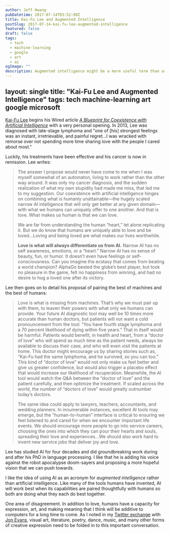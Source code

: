 ```yaml
---
author: Jeff Hwang
pubDatetime: 2017-07-14T03:52:00Z
title: Kai-Fu Lee and Augmented Intelligence
postSlug: 2017-07-14-kai-fu-lee-augmented-intelligence
featured: false
draft: false
tags:
  - tech
  - machine-learning
  - google
  - art
  - ai
ogImage: ""
description: Augmented intelligence might be a more useful term than artificial intelligence.
---
```

layout: single
title: "Kai-Fu Lee and Augmented Intelligence"
tags: tech machine-learning art google microsoft
---
[Kai-Fu Lee](https://en.wikipedia.org/wiki/Kai-Fu_Lee) begins his Wired article [*A Blueprint for Coexistence with Artificial Intelligence*](https://www.wired.com/story/a-blueprint-for-coexistence-with-artificial-intelligence/) with a very personal opening. In 2013, Lee was diagnosed with late-stage lymphoma and "one of [his] strongest feelings was an instant, irretrievable, and painful regret...I was wracked with remorse over not spending more time sharing love with the people I cared about most."

Luckily, his treatments have been effective and his cancer is now in remission. Lee writes:

> The answer I propose would never have come to me when I was myself somewhat of an automaton, living to work rather than the other way around. It was only my cancer diagnosis, and the sudden realization of what my own stupidity had made me miss, that led me to my suggestion. Our coexistence with artificial intelligence hinges on combining what is humanly unattainable—the hugely scaled narrow AI intelligence that will only get better at any given domain—with what we humans can uniquely offer to one another. And that is love. What makes us human is that we can love.
>
>We are far from understanding the human “heart,” let alone replicating it. But we do know that humans are uniquely able to love and be loved...Loving and being loved are what makes our lives worthwhile.
>
> **Love is what will always differentiate us from AI.** Narrow AI has no self awareness, emotions, or a “heart.” Narrow AI has no sense of beauty, fun, or humor. It doesn’t even have feelings or self-consciousness. Can you imagine the ecstasy that comes from beating a world champion? AlphaGo bested the globe’s best player, but took no pleasure in the game, felt no happiness from winning, and had no desire to hug a loved one after its victory.

Lee then goes on to detail his proposal of pairing the best of machines and the best of humans:

>Love is what is missing from machines. That’s why we must pair up with them, to leaven their powers with what only we humans can provide. Your future AI diagnostic tool may well be 10 times more accurate than human doctors, but patients will not want a cold pronouncement from the tool: “You have fourth stage lymphoma and a 70 percent likelihood of dying within five years.” That in itself would be harmful. Patients would benefit, in health and heart, from a “doctor of love” who will spend as much time as the patient needs, always be available to discuss their case, and who will even visit the patients at home. This doctor might encourage us by sharing stories such as, “Kai-Fu had the same lymphoma, and he survived, so you can too.” This kind of “doctor of love” would not only make us feel better and give us greater confidence, but would also trigger a placebo effect that would increase our likelihood of recuperation. Meanwhile, the AI tool would watch the Q&A between the “doctor of love” and the patient carefully, and then optimize the treatment. If scaled across the world, the number of “doctors of love” would greatly outnumber today’s doctors.
>
> The same idea could apply to lawyers, teachers, accountants, and wedding planners. In innumerable instances, excellent AI tools may emerge, but the “human-to-human” interface is critical to ensuring we feel listened to and cared for when we encounter important life events. We should encourage more people to go into service careers, choosing the ones into which they can pour their hearts and souls, spreading their love and experiences...We should also work hard to invent new service jobs that deliver joy and love.

Lee has studied AI for four decades and did groundbreaking work during and after his PhD in language processing. I like that he is adding his voice against the robot apocalypse doom-sayers and proposing a more hopeful vision that we can push towards.

I like the idea of using AI as an acronym for *augmented intelligence* rather than artificial intelligence. Like many of the tools humans have invented, AI will work best when its capabilities are paired thoughtfully with humans so both are doing what they each do best together. 

One area of disagreement. In addition to love, humans have a capacity for expression, art, and making meaning that I think will be additive to computers for a long time to come. As I noted in my [Twitter exchange](https://twitter.com/jeffhwang/status/885217070375251968) with  [Jon Evans](https://twitter.com/rezendi/status/885177558332981248), visual art, literature, poetry, dance, music, and many other forms of creative expression need to be folded in to this important conversation.